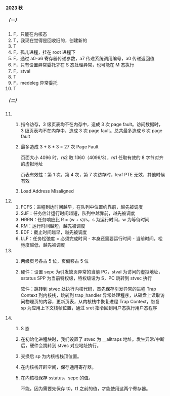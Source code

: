 #### 2023 秋

##### （一）

1. F，只能在内核态
2. T，我现在觉得是回收旧的，创建新的
3. T
4. F，孤儿进程，挂在 root 进程下
5. F，通过 a0-a6 寄存器传递参数，a7 传递系统调用编号，a0 传递返回值
6. F，只有设置异常委托才在 S 态处理异常，也可能在 M 态执行
7. F，stval
8. T
9. F，medeleg 异常委托
10. T

##### （二）

11. 1. 指令访存，3 级页表均不在内存中，造成 3 次 page fault。访问数据时，3 级页表均不在内存中，造成 3 次 page fault。总共最多造成 6 次 page fault

    2. 最多造成 3 + 8 * 3 = 27 次 Page Fault

       页面大小 4096 时，rs2 取 1360（4096/3），rs1 任取有效的 8 字节对齐的虚拟地址

       页表有效性：第 1 次，第 4 次，第 7 次访存时，leaf PTE 无效，其他时候有效

    3. Load Address Misaligned

12. 1. FCFS：进程到达时间越早，在队列中位置约靠前，越先被调度
    2. SJF：任务估计运行时间越短，队列中越靠前，越先被调度
    3. HRRN：任务响应比 R = (w + s)/s，s 为运行时间，w 为等待时间
    4. RM：运行时间越短，越先被调度
    5. EDF：截止时间越早，越先被调度
    6. LLF：任务松弛度 = 必须完成时间 - 本身还需要运行时间 - 当前时间，松弛度越低，越先被调度

14. 1. 两级页号各占 5 位，页偏移占 5 位

    2. 硬件：设置 sepc 为引发缺页异常的当前 PC，stval 为访问的虚拟地址，sstatus SPP 为当前特权级，特权级设为 S，PC 跳转到 stvec 执行

       软件：跳转到 stvec 处执行内核代码，首先保存引发异常的进程 Trap Context 到内核栈，跳转到 trap_handler 异常处理程序，从磁盘上读取访问物理页的内容，更新页表，从内核栈中恢复进程 Trap Context，恢复 sp 为应用上下文栈帧位置，通过 sret 指令回到用户态执行用户态程序


15. 1. S 态

    2. 在初始化进程块时，我们设置了 stvec 为 \_\_alltraps 地址。发生异常/中断后，硬件会跳转到 stvec 对应地址执行。

    3. 交换后 sp 为内核栈栈顶位置。

    4. 在内核栈开辟空间，保存通用寄存器。

    5. 在内核栈保存 sstatus，sepc 的值。

       不能，因为需要先保存 t0，t1 之前的值，才能使用这两个寄存器。

